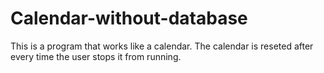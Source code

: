 # Calendar-without-database
This is a program that works like a calendar. The calendar is reseted after every time the user stops it from running.
